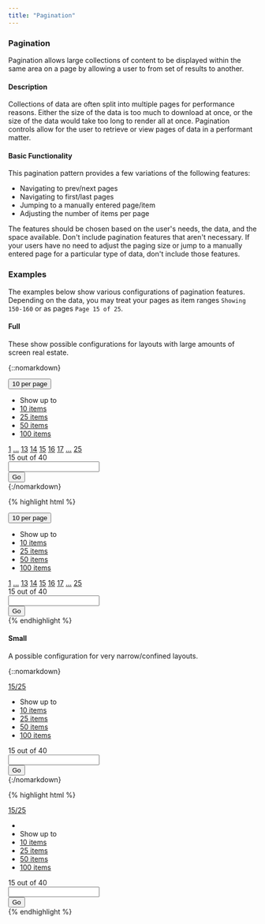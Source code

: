 ```yaml
---
title: "Pagination"
---
```


<div class="pl-pattern">
<h3>Pagination</h3>

Pagination allows large collections of content to be displayed within the same area on a page by allowing a user to from set of results to another. 

#### Description
Collections of data are often split into multiple pages for performance reasons. Either the size of the data is too much to download at once, or the size of the data would take too long to render all at once. Pagination controls allow for the user to retrieve or view pages of data in a performant matter.

#### Basic Functionality
This pagination pattern provides a few variations of the following features:

- Navigating to prev/next pages
- Navigating to first/last pages
- Jumping to a manually entered page/item
- Adjusting the number of items per page

The features should be chosen based on the user's needs, the data, and the space available. Don't include pagination features that aren't necessary. If your users have no need to adjust the paging size or jump to a manually entered page for a particular type of data, don't include those features.
</div>


<div class="pl-pattern">

### Examples
The examples below show various configurations of pagination features. Depending on the data, you may treat your pages as item ranges `Showing 150-160` or as pages `Page 15 of 25`.

#### Full
These show possible configurations for layouts with large amounts of screen real estate. 


{::nomarkdown}
<div class="pl-preview">
<div class="form-inline">
    <div class="form-group">
      <div class="btn-group dropdown">
        <button type="button" id="dropdownMenu9" class="btn-link btn dropdown-toggle" data-toggle="dropdown">
        10 per page
        <span class="caret"></span>
        </button>
        <ul class="dropdown-menu" role="menu" aria-labelledby="dropdownMenu9">
          <li role="presentation" class="dropdown-header">Show up to</li>
          <li role="presentation" class="active">
            <a role="menuitem" tabindex="-1" href="#">10 items</a>
          </li>
          <li role="presentation">
            <a role="menuitem" tabindex="-1" href="#">25 items</a>
          </li>
          <li role="presentation">
            <a role="menuitem" tabindex="-1" href="#">50 items</a>
          </li>
          <li role="presentation">
            <a role="menuitem" tabindex="-1" href="#">100 items</a>
          </li>
        </ul>
      </div>
    </div>
    <div class="form-group">
      <div class="btn-group">
        <a class="btn btn-default" href="#">
          <i class="fa fa-angle-left"></i>
        </a>
        <a class="btn btn-default" href="#">1</a>
        <a class="btn btn-default" href="#">...</a>
        <a class="btn btn-default" href="#">13</a>
        <a class="btn btn-default" href="#">14</a>
        <a class="btn btn-default active" href="#">15</a>
        <a class="btn btn-default" href="#">16</a>
        <a class="btn btn-default" href="#">17</a>
        <a class="btn btn-default" href="#">...</a>
        <a class="btn btn-default" href="#">25</a>
        <a class="btn btn-default" href="#">
          <i class="fa fa-angle-right"></i>
        </a>
      </div>
    </div>
    <div class="form-group">
      <div class="input-group">
        <div class="mdl-textfield mdl-js-textfield" style="width: 150px;">
          <label class="mdl-textfield__label">15 out of 40</label>
          <input type="text" class="mdl-textfield__input" pattern="-?[0-9]*(\.[0-9]+)?" />
        </div>
        <span class="input-group-btn">
          <button class="btn btn-default" type="button">Go</button>
        </span>
      </div>
    </div>
</div>
</div>
{:/nomarkdown}

{% highlight html %}
<div class="form-inline">
    <div class="form-group">
      <div class="btn-group dropdown">
        <button type="button" id="dropdownMenu9" class="btn-link btn dropdown-toggle" data-toggle="dropdown">
        10 per page
        <span class="caret"></span>
        </button>
        <ul class="dropdown-menu" role="menu" aria-labelledby="dropdownMenu9">
          <li role="presentation" class="dropdown-header">Show up to</li>
          <li role="presentation" class="active">
            <a role="menuitem" tabindex="-1" href="#">10 items</a>
          </li>
          <li role="presentation">
            <a role="menuitem" tabindex="-1" href="#">25 items</a>
          </li>
          <li role="presentation">
            <a role="menuitem" tabindex="-1" href="#">50 items</a>
          </li>
          <li role="presentation">
            <a role="menuitem" tabindex="-1" href="#">100 items</a>
          </li>
        </ul>
      </div>
    </div>
    <div class="form-group">
      <div class="btn-group">
        <a class="btn btn-default" href="#">
          <i class="fa fa-angle-left"></i>
        </a>
        <a class="btn btn-default" href="#">1</a>
        <a class="btn btn-default" href="#">...</a>
        <a class="btn btn-default" href="#">13</a>
        <a class="btn btn-default" href="#">14</a>
        <a class="btn btn-default active" href="#">15</a>
        <a class="btn btn-default" href="#">16</a>
        <a class="btn btn-default" href="#">17</a>
        <a class="btn btn-default" href="#">...</a>
        <a class="btn btn-default" href="#">25</a>
        <a class="btn btn-default" href="#">
          <i class="fa fa-angle-right"></i>
        </a>
      </div>
    </div>
    <div class="form-group">
      <div class="input-group">
        <div class="mdl-textfield mdl-js-textfield" style="width: 150px;">
          <label class="mdl-textfield__label">15 out of 40</label>
          <input type="text" class="mdl-textfield__input" pattern="-?[0-9]*(\.[0-9]+)?" />
        </div>
        <span class="input-group-btn">
          <button class="btn btn-default" type="button">Go</button>
        </span>
      </div>
    </div>
</div>
{% endhighlight %}


#### Small
A possible configuration for very narrow/confined layouts. 


{::nomarkdown}
<div class="pl-preview">
    <div class="form-inline">
      <div class="form-group dropdown">
        <div class="btn-group">
          <a href="#" class="btn btn-default">
            <i class="fa fa-angle-left"></i>
          </a>
          <a class="btn btn-default dropdown-toggle" id="dropdownMenu6" data-toggle="dropdown" href="">
            15/25 <span class="caret"></span>
          </a>
          <a href="#" class="btn btn-default">
            <i class="fa fa-angle-right"></i>
          </a>
          <ul class="dropdown-menu" role="menu" aria-labelledby="dropdownMenu6">
            <li role="presentation" class="dropdown-header">Show up to</li>
            <li role="presentation" class="active">
              <a role="menuitem" tabindex="-1" href="#">10 items</a>
            </li>
            <li role="presentation">
              <a role="menuitem" tabindex="-1" href="#">25 items</a>
            </li>
            <li role="presentation">
              <a role="menuitem" tabindex="-1" href="#">50 items</a>
            </li>
            <li role="presentation">
              <a role="menuitem" tabindex="-1" href="#">100 items</a>
            </li>
          </ul>
        </div>
      </div>
      <div class="form-group">
        <div class="input-group">
          <div class="mdl-textfield mdl-js-textfield" style="width: 150px;">
            <label class="mdl-textfield__label">15 out of 40</label>
            <input type="text" class="mdl-textfield__input" pattern="-?[0-9]*(\.[0-9]+)?" />
          </div>
          <span class="input-group-btn">
            <button class="btn btn-default" type="button">Go</button>
          </span>
        </div>
      </div>
    </div>
</div>
{:/nomarkdown}

{% highlight html %}
<div class="form-inline">
  <div class="form-group dropdown">
    <div class="btn-group">
      <a href="#" class="btn btn-default">
        <i class="fa fa-angle-left"></i>
      </a>
      <a class="btn btn-default dropdown-toggle" id="dropdownMenu6" data-toggle="dropdown" href="">
        15/25 <span class="caret"></span>
      </a>
      <a href="#" class="btn btn-default">
        <i class="fa fa-angle-right"></i>
      </a>
      <ul class="dropdown-menu" role="menu" aria-labelledby="dropdownMenu6">
        <li class="divider"></li>
        <li role="presentation" class="dropdown-header">Show up to</li>
        <li role="presentation" class="active">
          <a role="menuitem" tabindex="-1" href="#">10 items</a>
        </li>
        <li role="presentation">
          <a role="menuitem" tabindex="-1" href="#">25 items</a>
        </li>
        <li role="presentation">
          <a role="menuitem" tabindex="-1" href="#">50 items</a>
        </li>
        <li role="presentation">
          <a role="menuitem" tabindex="-1" href="#">100 items</a>
        </li>
      </ul>
    </div>
  </div>
  <div class="form-group">
    <div class="input-group">
      <div class="mdl-textfield mdl-js-textfield" style="width: 150px;">
        <label class="mdl-textfield__label">15 out of 40</label>
        <input type="text" class="mdl-textfield__input" pattern="-?[0-9]*(\.[0-9]+)?" />
      </div>
      <span class="input-group-btn">
        <button class="btn btn-default" type="button">Go</button>
      </span>
    </div>
  </div>
</div>
{% endhighlight %}

</div>



